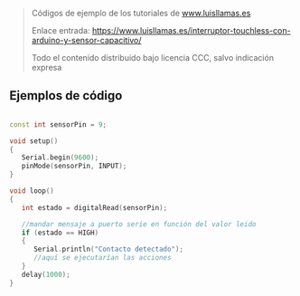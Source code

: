 > Códigos de ejemplo de los tutoriales de www.luisllamas.es
>
> Enlace entrada: https://www.luisllamas.es/interruptor-touchless-con-arduino-y-sensor-capacitivo/
>
> Todo el contenido distribuido bajo licencia CCC, salvo indicación expresa


## Ejemplos de código
```cpp
const int sensorPin = 9;

void setup()
{
   Serial.begin(9600);
   pinMode(sensorPin, INPUT);
}

void loop()
{
   int estado = digitalRead(sensorPin);

   //mandar mensaje a puerto serie en función del valor leido
   if (estado == HIGH)
   {
      Serial.println("Contacto detectado");   
      //aquí se ejecutarían las acciones
   }
   delay(1000);
}
```



